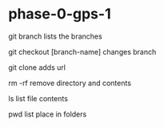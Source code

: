 # phase-0-gps-1

git branch lists the branches

git checkout [branch-name] changes branch

git clone adds url

rm -rf remove directory and contents

ls list file contents

pwd list place in folders



